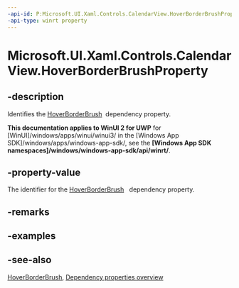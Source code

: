 ```yaml
---
-api-id: P:Microsoft.UI.Xaml.Controls.CalendarView.HoverBorderBrushProperty
-api-type: winrt property
---
```


<!-- Property syntax
public Windows.UI.Xaml.DependencyProperty HoverBorderBrushProperty { get; }
-->

# Microsoft.UI.Xaml.Controls.CalendarView.HoverBorderBrushProperty

## -description
Identifies the [HoverBorderBrush](calendarview_hoverborderbrush.md)  dependency property.

**This documentation applies to WinUI 2 for UWP** for [WinUI]/windows/apps/winui/winui3/ in the [Windows App SDK]/windows/apps/windows-app-sdk/, see the **[Windows App SDK namespaces]/windows/windows-app-sdk/api/winrt/**.

## -property-value
The identifier for the [HoverBorderBrush](calendarview_hoverborderbrush.md)   dependency property.

## -remarks

## -examples

## -see-also
[HoverBorderBrush](calendarview_hoverborderbrush.md), [Dependency properties overview](/windows/uwp/xaml-platform/dependency-properties-overview)
